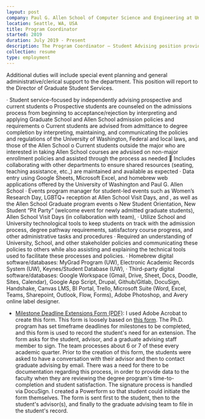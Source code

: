 ```yaml
---
layout: post
company: Paul G. Allen School of Computer Science and Engineering at University of Washington
location: Seattle, WA, USA
title: Program Coordinator
started: 2019
duration: July 2019 - Present
description: The Program Coordinator – Student Advising position provides general coordination and reception duties for the Allen School Graduate Advising Team.
collection: resume
type: employment
---
```


Additional duties will include special event planning and general administrative/clerical support to the department. This position will report to the Director of Graduate Student Services.

·	Student service-focused by independently advising prospective and current students
o	Prospective students are counseled on the admissions process from beginning to acceptance/rejection by interpreting and applying Graduate School and Allen School admission policies and requirements
o	Current students are advised from admittance to degree completion by interpreting, maintaining, and communicating the policies and regulations of the University of Washington, Federal and local laws, and those of the Allen School
o	Current students outside the major who are interested in taking Allen School courses are advsised on non-major enrollment policies and assisted through the process as needed
	Includes collaborating with other departments to ensure shared resources (seating, teaching assistance, etc.,) are maintained and available as expected
·	Data entry using Google Sheets, Microsoft Excel, and homebrew web applications offered by the University of Washington and Paul G. Allen School
·	Events program manager for student-led events such as Women’s Research Day, LGBTQ+ reception at Allen School Visit Days, and , as well as the Allen School Graduate program events
o	 New Student Orientation, New Student “Pit Party” (welcome event for newly admitted graduate students), Allen School Visit Days (in collaboration with team),
·	Utilize School and University technological tools to keep students on track with the admission process, degree pathway requirements, satisfactory course progress, and other administrative tasks and procedures
·	Required an understanding of University, School, and other stakeholder policies and communicating these policies to others while also assisting and explaining the technical tools used to facilitate these processes and policies.
·	Homebrew digital software/databases: MyGrad Program (UW), Electronic Academic Records System (UW), Keynes/Student Database (UW),
·	Third-party digital software/databases: Google Workspace (Gmail, Drive, Sheet, Docs, Doodle, Sites, Calendar), Google App Script, Drupal, Github/Gitlab, DocuSign, Handshake, Canvas LMS, BI Portal, Trello, Microsoft Suite (Word, Excel, Teams, Sharepoint, Outlook, Flow, Forms), Adobe Photoshop, and Avery online label designer.
  - [Milestone Deadline Extensions Form (PDF)]("assets/samples/exam-deadline-extension-petition.pdf"): I used Adobe Acrobat to create this form. This form is loosely based on [this form](). The Ph.D. program has set timeframe deadlines for milestones to be completed, and this form is used to record the student's need for an extension. The form asks for the student, advisor, and a graduate advising staff member to sign. The team processes about 6 or 7 of these every academic quarter. Prior to the creation of this form, the students were asked to have a conversation with their advisor and then to contact graduate advising by email. There was a need for there to be documentation regarding this process, in order to provide data to the faculty when they are reviewing the degree program's time-to-completion and student satisfaction. The signature process is handled via DocuSign. I created a Powerform so that student could initiate the form themselves. The form is sent first to the student, then to the student's advisor(s), and finally to the graduate advising team to file in the student's record.
